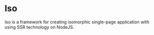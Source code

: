# Iso
Iso is a framework for creating isomorphic single-page application with using SSR technology on NodeJS.
